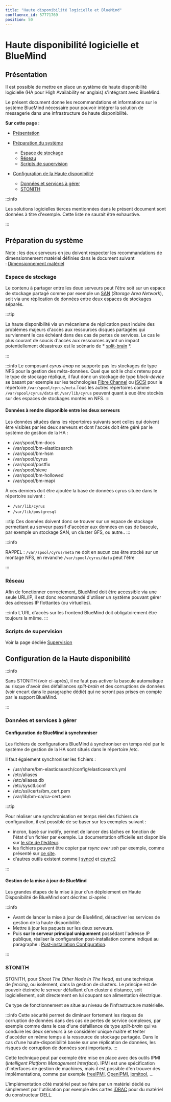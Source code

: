 ```yaml
---
title: "Haute disponibilité logicielle et BlueMind"
confluence_id: 57771769
position: 50
---
```

# Haute disponibilité logicielle et BlueMind


## Présentation

II est possible de mettre en place un système de haute disponibilité logicielle (HA pour High Availability en anglais) s'intégrant avec BlueMind.

Le présent document donne les recommandations et informations sur le système BlueMind nécessaire pour pouvoir intégrer la solution de messagerie dans une infrastructure de haute disponibilité.


**Sur cette page :** 


 

- [Présentation](#HautedisponibilitelogicielleetBlueMind-Présentation)
- [Préparation du système](#HautedisponibilitelogicielleetBlueMind-Préparationdusystème)

    - [Espace de stockage](#HautedisponibilitelogicielleetBlueMind-Espacedestockage)
    - [Réseau](#HautedisponibilitelogicielleetBlueMind-Réseau)
    - [Scripts de supervision](#HautedisponibilitelogicielleetBlueMind-Scriptsdesupervision)

- [Configuration de la Haute disponibilité](#HautedisponibilitelogicielleetBlueMind-ConfigurationdelaHautedisponibilité)

    - [Données et services à gérer](#HautedisponibilitelogicielleetBlueMind-Donnéesetservicesàgérer)
    - [STONITH](#HautedisponibilitelogicielleetBlueMind-STONITH)


:::info

Les solutions logicielles tierces mentionnées dans le présent document sont données à titre d'exemple. Cette liste ne saurait être exhaustive.

:::

## Préparation du système

Note : les deux serveurs en jeu doivent respecter les recommandations de dimensionnement matériel définies dans le document suivant : [Dimensionnement matériel](https://forge.bluemind.net/confluence/display/LATEST/Dimensionnement+materiel)

### Espace de stockage

Le contenu à partager entre les deux serveurs peut l'être soit sur un espace de stockage partagé comme par exemple un [SAN](http://fr.wikipedia.org/wiki/R%C3%A9seau_de_stockage_SAN) (*Storage Area Network*), soit via une réplication de données entre deux espaces de stockages séparés.


:::tip

La haute disponibilité via un mécanisme de réplication peut induire des problèmes majeurs d'accès aux ressources disques partagées qui surviennent le cas échéant dans des cas de pertes de services. Le cas le plus courant de soucis d'accès aux ressources ayant un impact potentiellement désastreux est le scénario de * [split-brain](http://fr.wikipedia.org/wiki/Split-brain) *.

:::


:::info
Le composant *cyrus-imap* ne supporte pas les stockages de type NFS pour la gestion des méta-données. Quel que soit le choix retenu pour le type de stockage répliqué, il faut donc un stockage de type *block-device* se basant par exemple sur les technologies [Fibre Channel](http://fr.wikipedia.org/wiki/Fibre_Channel) ou [iSCSI](http://fr.wikipedia.org/wiki/ISCSI) pour le répertoire `/var/spool/cyrus/meta`.Tous les autres répertoires comme `/var/spool/cyrus/data` et `/var/lib/cyrus` peuvent quant à eux être stockés sur des espaces de stockages montés en NFS.
:::

#### Données à rendre disponible entre les deux serveurs

Les données situées dans les répertoires suivants sont celles qui doivent être visibles par les deux serveurs et dont l'accès doit être géré par le système de gestion de la HA :

- /var/spool/bm-docs
- /var/spool/bm-elasticsearch
- /var/spool/bm-hsm
- /var/spool/cyrus
- /var/spool/postfix
- /var/spool/sieve
- /var/spool/bm-hollowed
- /var/spool/bm-mapi


À ces derniers doit être ajoutée la base de données cyrus située dans le répertoire suivant :

- `/var/lib/cyrus`
- `/var/lib/postgresql`


:::tip
Ces données doivent donc se trouver sur un espace de stockage permettant au serveur passif d'accéder aux données en cas de bascule, par exemple un stockage SAN, un cluster GFS, ou autre..
:::


:::info

RAPPEL : `/var/spool/cyrus/meta` ne doit en aucun cas être stocké sur un montage NFS, en revanche `/var/spool/cyrus/data` peut l'être

:::

### Réseau

Afin de fonctionner correctement, BlueMind doit être accessible via une seule URL/IP, il est donc recommandé d'utiliser un système pouvant gérer des adresses IP flottantes (ou virtuelles).


:::info
L'URL d'accès sur les frontend BlueMind doit obligatoirement être toujours la même.
:::

### Scripts de supervision

Voir la page dédiée [Supervision](/Guide_de_l_administrateur/Supervision/)

## Configuration de la Haute disponibilité


:::info

Sans STONITH (voir ci-après), il ne faut pas activer la bascule automatique au risque d'avoir des défaillances *split-brain* et des corruptions de données  (voir encart dans le paragraphe dédié)     qui ne seront pas prises en compte par le support BlueMind.

:::

### Données et services à gérer

#### Configuration de BlueMind à synchroniser

Les fichiers de configurations BlueMind à synchroniser en temps réel par le système de gestion de la HA sont situés dans le répertoire /etc.

Il faut également synchroniser les fichiers :

- /usr/share/bm-elasticsearch/config/elasticsearch.yml
- /etc/aliases
- /etc/aliases.db
- /etc/sysctl.conf
- /etc/ssl/certs/bm_cert.pem
- /var/lib/bm-ca/ca-cert.pem


:::tip

Pour réaliser une synchronisation en temps réel des fichiers de configuration, il est possible de se baser sur les exemples suivant :

- incron, basé sur inotify, permet de lancer des tâches en fonction de l'état d'un fichier par exemple. La documentation officielle est disponible sur [le site de l'éditeur](http://inotify.aiken.cz/).
- les fichiers peuvent être copier par *rsync over ssh* par exemple, comme présenté sur [ce site](http://troy.jdmz.net/rsync/index.html).
- d'autres outils existent comme [l](https://github.com/axkibe/lsyncd) [syncd](https://github.com/axkibe/lsyncd) et [csync2](http://oss.linbit.com/csync2/)


:::

#### Gestion de la mise à jour de BlueMind

Les grandes étapes de la mise à jour d'un déploiement en Haute Disponibilité de BlueMind sont décrites ci-après :


:::info

- Avant de lancer la mise à jour de BlueMind, désactiver les services de gestion de la haute disponibilité.
- Mettre à jour les paquets sur les deux serveurs.
- Puis **sur le serveur principal uniquement** possédant l'adresse IP publique, réaliser la configuration post-installation comme indiqué au paragraphe : [Post-installation Configuration](https://forge.bluemind.net/confluence/display/LATEST/Configuration+post-installation).


:::

### STONITH

STONITH, pour *Shoot The Other Node In The Head*, est une technique de *fencing*, ou isolement, dans la gestion de clusters. Le principe est de pouvoir éteindre le serveur défaillant d'un cluster à distance, soit logiciellement, soit directement en lui coupant son alimentation électrique.

Ce type de fonctionnement se situe au niveau de l'infrastructure matérielle.


:::info
Cette sécurité permet de diminuer fortement les risques de corruption de données dans des cas de pertes de service complexes, par exemple comme dans le cas d'une défaillance de type *split-brain* qui va conduire les deux serveurs à se considérer unique maître et tenter d'accéder en même temps à la ressource de stockage partagée. Dans le cas d'une haute-disponibilité basée sur une réplication de données, les risques de corruption de données sont importants.
:::

Cette technique peut par exemple être mise en place avec des outils IPMI (*Intelligent Platform Management Interface*). IPMI est une spécification d'interfaces de gestion de machines, mais il est possible d'en trouver des implémentations, comme par exemple [freeIPMI](http://www.gnu.org/software/freeipmi/), [OpenIPMI](http://openipmi.sourceforge.net/), [ipmitool](http://ipmitool.sourceforge.net/), ...

L'implémentation côté matériel peut se faire par un matériel dédié ou simplement par l'utilisation par exemple des cartes [iDRAC](http://en.wikipedia.org/wiki/Dell_DRAC) pour du matériel du constructeur DELL.



